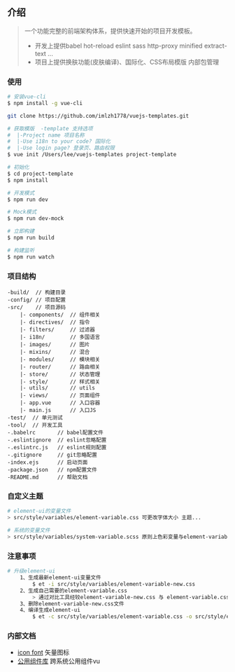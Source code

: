 ## 介绍
> 一个功能完整的前端架构体系，提供快速开始的项目开发模板。
>   - 开发上提供babel hot-reload eslint sass http-proxy minified extract-text ...
>   - 项目上提供换肤功能(皮肤编译)、国际化、CSS布局模版 内部包管理

### 使用
``` bash
# 安装vue-cli
$ npm install -g vue-cli

git clone https://github.com/imlzh1778/vuejs-templates.git

# 获取模版  -template 支持选项
#  |-Project name 项目名称
#  |-Use i18n to your code? 国际化
#  |-Use login page? 登录页、路由权限
$ vue init /Users/lee/vuejs-templates project-template

# 初始化
$ cd project-template
$ npm install

# 开发模式
$ npm run dev

# Mock模式
$ npm run dev-mock

# 立即构建
$ npm run build

# 构建监听
$ npm run watch
```

### 项目结构
    -build/  // 构建目录
    -config/ // 项目配置
    -src/    // 项目源码
        |- components/  // 组件相关
        |- directives/  // 指令
        |- filters/     // 过滤器
        |- i18n/        // 多国语言
        |- images/      // 图片
        |- mixins/      // 混合
        |- modules/     // 模块相关
        |- router/      // 路由相关
        |- store/       // 状态管理
        |- style/       // 样式相关
        |- utils/       // utils
        |- views/       // 页面组件
        |- app.vue      // 入口容器
        |- main.js      // 入口JS
    -test/  // 单元测试
    -tool/  // 开发工具
    -.babelrc       // babel配置文件
    -.eslintignore  // eslint忽略配置
    -.eslintrc.js   // eslint规则配置
    -.gitignore     // git忽略配置
    -index.ejs      // 启动页面
    -package.json   // npm配置文件
    -README.md      // 帮助文档

### 自定义主题
``` bash
# element-ui的变量文件
> src/style/variables/element-variable.css 可更改字体大小 主题...

# 系统的变量文件
> src/style/variables/system-variable.scss 原则上色彩变量与element-variable色彩变量命名一致
```

### 注意事项
``` bash
# 升级element-ui
    1、生成最新element-ui变量文件
        $ et -i src/style/variables/element-variable-new.css
    2、生成自己需要的element-variable.css
        > 通过对比工具经较element-variable-new.css 与 element-variable.css差异
    3、删除element-variable-new.css文件
    4、编译生成element-ui
        $ et -c src/style/variables/element-variable.css -o src/style/element-ui/default
```

### 内部文档
- [icon font](http://192.168.44.125:7000/docs/iconfont/fonts/demo_fontclass.html) 矢量图标
- [公用组件库](http://192.168.44.125:9000/) 跨系统公用组件vu